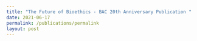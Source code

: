 ```yaml
---
title: "The Future of Bioethics - BAC 20th Anniversary Publication "
date: 2021-06-17
permalink: /publications/permalink
layout: post
---
```


